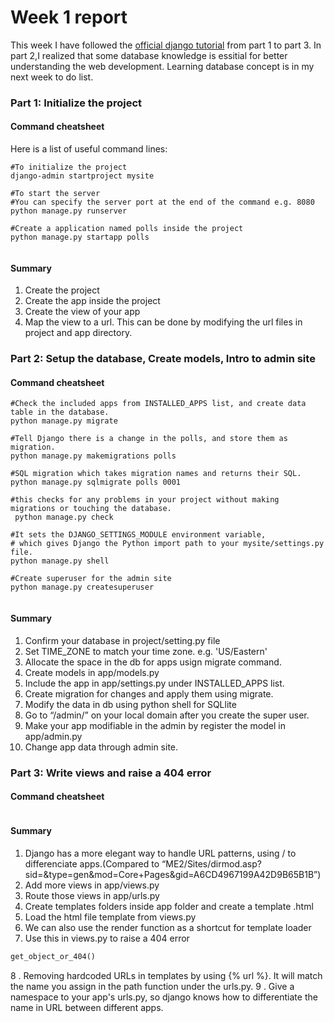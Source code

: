 # Week 1 report
This week I have followed the [official django tutorial](https://docs.djangoproject.com/en/3.0/intro/tutorial01/) from part
1 to part 3. In part 2,I realized that some database knowledge is essitial for better understanding the web development. Learning database concept
is in my next week to do list.

### Part 1: Initialize the project
#### Command cheatsheet
 Here is a list of useful command lines:
```shell script
#To initialize the project
django-admin startproject mysite

#To start the server
#You can specify the server port at the end of the command e.g. 8080
python manage.py runserver

#Create a application named polls inside the project
python manage.py startapp polls


```
#### Summary
1. Create the project
2. Create the app inside the project
3. Create the view of your app
4. Map the view to a url. This can be done by modifying the url files in project and app directory.

### Part 2: Setup the database, Create models, Intro to admin site
#### Command cheatsheet
```shell script
#Check the included apps from INSTALLED_APPS list, and create data table in the database.
python manage.py migrate

#Tell Django there is a change in the polls, and store them as migration.
python manage.py makemigrations polls

#SQL migration which takes migration names and returns their SQL.
python manage.py sqlmigrate polls 0001

#this checks for any problems in your project without making migrations or touching the database.
 python manage.py check

#It sets the DJANGO_SETTINGS_MODULE environment variable, 
# which gives Django the Python import path to your mysite/settings.py file.
python manage.py shell

#Create superuser for the admin site
python manage.py createsuperuser


```

#### Summary
1. Confirm your database in project/setting.py file
2. Set TIME_ZONE to match your time zone. e.g. 'US/Eastern'
3. Allocate the space in the db for apps usign migrate command.
4. Create models in app/models.py
5. Include the app in app/settings.py under INSTALLED_APPS list.
6. Create migration for changes and apply them using migrate.
7. Modify the data in db using python shell for SQLlite
8. Go to “/admin/” on your local domain after you create the super user.
9. Make your app modifiable in the admin by register the model in app/admin.py
9. Change app data through admin site.

### Part 3: Write views and raise a 404 error
#### Command cheatsheet
```shell script

```
#### Summary
1. Django has a more elegant way to handle URL patterns, using / to differenciate apps.(Compared to “ME2/Sites/dirmod.asp?sid=&type=gen&mod=Core+Pages&gid=A6CD4967199A42D9B65B1B”)
2. Add more views in app/views.py
3. Route those views in app/urls.py
4. Create templates folders inside app folder and create a template .html
5. Load the html file template from views.py
6. We can also use the render function as  a shortcut for template loader
7. Use this in views.py to raise a 404 error
```python
get_object_or_404()
```
8 . Removing hardcoded URLs in templates by using {% url %}. It will match the name you assign in the path function
under the urls.py.
9 . Give a namespace to your app's urls.py, so django knows how to differentiate the name in URL between different 
apps.
